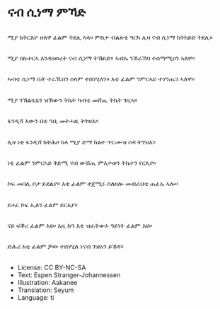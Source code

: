 # ናብ ሲነማ ምኻድ

##
ሚያ ክትርእዮ ዘለዋ ፊልም ትደሊ ኣላ። ምስታ ብልጽቲ ዓርካ ሊዛ ናብ ሲነማ ክትከይድ ትደሊ።

##
ሚያ ስኩተርኣ እንዳዘወረት ናብ ሲነማ ትኸይድ። ኣብኡ ንኽራኸባ ተሰማሚዐን ኣለዋ።

##
ኣብቲ ሲነማ ቤት ተራኺበን ሰላም ተበሃሂለን። እቲ ፊልም ንምርኣይ ተሃንጤን ኣለዋ።

##
ሚያ ንኽልቲአን ዝኸውን ትኬት ካብቲ መሸጢ ትኬት ገዚኣ።

##
ፋንዲሻ እውን በቲ ዓቢ መትሓዚ ትገዝእ።

##
ሊዛ ነቲ ፋንዲሻ ክትሕዞ ከላ ሚያ ድማ ክልተ ጥርሙዝ ሶዳ ትገዝእ።

##
ነቲ ፊልም ንምርኣይ ቅድሚ ናብ ውሽጢ ምእታወን ትኬተን የርእያ።

##
ኮፍ መበሊ ቦታ ይደልያ። እቲ ፊልም ተጀሚሩ ስለዘሎ መብራህቲ ጠፊኡ ኣሎ።

##
ደሓር ኮፍ ኢለን ፊልም ይርእያ።

##
ናይ ፍቕሪ ፊልም እዩ። እዚ ከዓ እቲ ዝፈትውኦ ዓይነት ፊልም እዩ።

##
ድሕሪ እቲ ፊልም ቻው ተበሃሂለ ነናብ ገዝአን ይኸዳ።

##
* License: CC BY-NC-SA
* Text: Espen Stranger-Johannessen
* Illustration: Aakanee
* Translation: Seyum
* Language: ti
